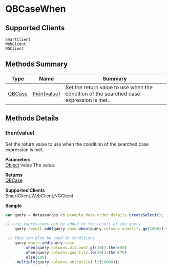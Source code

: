 #  QBCaseWhen

## **Supported Clients**

    SmartClient
    WebClient
    NGClient

## Methods Summary

| Type                                                  | Name                    | Summary                                                                                                           |
| ----------------------------------------------------- | ----------------------- | ----------------------------------------------------------------------------------------------------------------- |
| [QBCase](./QBCase.md) | [then(value)](QBCaseWhen.md#then-value)                   | Set the return value to use when the condition of the searched case expression is met..                                    |

## Methods Details

### then(value)

Set the return value to use when the condition of the searched case expression is met.

**Parameters**\
[Object](../JSLib/Object.md) value The value.

**Returns**\
[QBCase](./QBCase.md) 

**Supported Clients**\
SmartClient,WebClient,NGClient

**Sample**

```javascript
var query = datasources.db.example_data.order_details.createSelect();

// case expressions can be added to the result of the query
	query.result.add(query.case.when(query.columns.quantity.ge(1000)).then('BIG').else('small'));

 // they can also be used in conditions
	query.where.add(query.case
		.when(query.columns.discount.gt(10)).then(50)
		.when(query.columns.quantity.le(20)).then(70)
		.else(100)
	.multiply(query.columns.unitprice).lt(10000));
```

